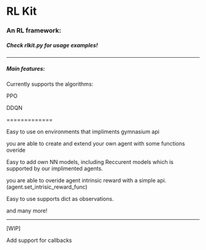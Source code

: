 # RL Kit

### An RL framework:

##### Check rlkit.py for usage examples!

---

##### Main features:

Currently supports the algorithms:

PPO

DDQN

=============

Easy to use on environments that impliments gymnasium api

you are able to create and extend your own agent with some functions overide

Easy to add own NN models, including Reccurent models which is supported by our implimented agents.

you are able to overide agent intrinsic reward with a simple api. (agent.set_intrisic_reward_func)

Easy to use supports dict as observations.

and many more!

---

[WIP]

Add support for callbacks

